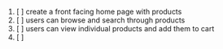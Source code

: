 1. [ ] create a front facing home page with products
2. [ ] users can browse and search through products
3. [ ] users can view individual products and add them to cart
4. [ ] 